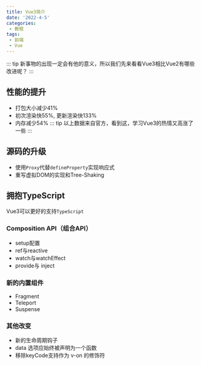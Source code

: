 ```yaml
---
title: Vue3简介
date: '2022-4-5'
categories:
 - 教程
tags:
 - 前端 
 - Vue
---
```


::: tip
新事物的出现一定会有他的意义，所以我们先来看看Vue3相比Vue2有哪些改进呢？
:::
## 性能的提升
- 打包大小减少41%
- 初次渲染快55%, 更新渲染快133%
- 内存减少54%
::: tip
以上数据来自官方，看到这，学习Vue3的热情又高涨了一些
:::

## 源码的升级
- 使用`Proxy`代替`defineProperty`实现响应式
- 重写虚拟DOM的实现和Tree-Shaking

## 拥抱TypeScript
Vue3可以更好的支持`TypeScript`

### Composition API（组合API）
- setup配置
- ref与reactive
- watch与watchEffect
- provide与 inject

### 新的内置组件
- Fragment
- Teleport
- Suspense

### 其他改变
- 新的生命周期钩子
- data 选项应始终被声明为一个函数
- 移除keyCode支持作为 v-on 的修饰符